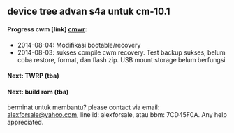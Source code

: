 **device tree advan s4a untuk cm-10.1**
---

#### Progress cwm [link] [cmwr]:
* 2014-08-04: Modifikasi bootable/recovery
* 2014-08-03: sukses compile cwm recovery. Test backup sukses, belum coba restore, format, dan flash zip. USB mount storage belum berfungsi

#### Next: TWRP (tba)

#### Next: build rom (tba)

berminat untuk membantu? please contact via email: alexforsale@yahoo.com, line id: alexforsale, atau bbm: 7CD45F0A. Any help appreciated.

[cmwr]:https://www.dropbox.com/s/acnt4mmyj22fjwy/cwm-recovery.img